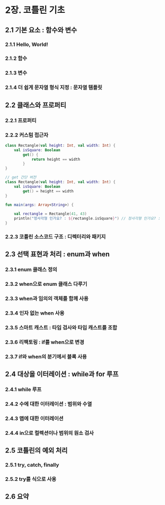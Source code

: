 # 2장. 코틀린 기초
## 2.1 기본 요소 : 함수와 변수
### 2.1.1 Hello, World!

### 2.1.2 함수

### 2.1.3 변수

### 2.1.4 더 쉽게 문자열 형식 지정 : 문자열 템플릿


## 2.2 클래스와 프로퍼티

### 2.2.1 프로퍼티

### 2.2.2 커스텀 접근자


```kotlin
class Rectangle(val height: Int, val width: Int) {
    val isSquare: Boolean
        get() {
            return height == width
        }
}

// get 간단 버전
class Rectangle(val height: Int, val width: Int) {
    val isSquare: Boolean
    	get() = height == width        
}

fun main(args: Array<String>) {
    
    val rectangle = Rectangle(41, 43)
    println("정사각형 인가요? : ${rectangle.isSquare}") // 정사각형 인가요? : false
}
```






### 2.2.3 코틀린 소스코드 구조 : 디렉터리와 패키지

## 2.3 선택 표현과 처리 : enum과 when

### 2.3.1 enum 클래스 정의

### 2.3.2 when으로 enum 클래스 다루기

### 2.3.3 when과 임의의 객체를 함께 사용

### 2.3.4 인자 없는 when 사용

### 2.3.5 스마트 캐스트 : 타입 검사와 타입 캐스트를 조합

### 2.3.6 리팩토링 : if를 when으로 변경

### 2.3.7 if와 when의 분기에서 블록 사용


## 2.4 대상을 이터레이션 : while과 for 루프
### 2.4.1 while 루프

### 2.4.2 수에 대한 이터레이션 : 범위와 수열

### 2.4.3 맵에 대한 이터레이션

### 2.4.4 in으로 컬렉션이나 범위의 원소 검사

## 2.5 코틀린의 예외 처리
### 2.5.1 try, catch, finally

### 2.5.2 try를 식으로 사용

## 2.6 요약
